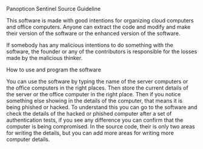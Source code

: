 Panopticon Sentinel Source Guideline 

This software is made with good intentions for organizing cloud computers and office computers. Anyone can extract the code and modify and make their version of the software 
or the enhanced version of the software.

If somebody has any malicious intentions to do something with the software, the founder or any of the contributors is responsible for the losses made by the malicious thinker.

How to use and program the software

You can use the software by typing the name of the server computers or the office computers in the right places. Then store the current details of the server or the office computer 
in the right place. Then if you notice something else showing in the details of the computer, that means it is being phished or hacked. To understand this you can go to the 
software and check the details of the hacked or phished computer after a set of authentication tests, if you see any difference you can confirm that the computer is being compromised.
In the source code, their is only two areas for writing the details, but you can add more areas for writing more computer details.




